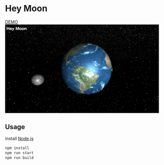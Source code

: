 # Hey Moon
[DEMO](https://thomomit.github.io/heymoon/demo/build/)
![Shoot](heymoonshoot.png)

## Usage

install [Node.js](https://nodejs.org)

```
npm install
npm run start
npm run build
```